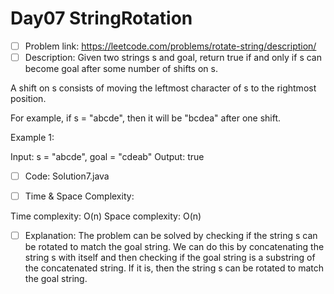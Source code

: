 # Day07 StringRotation

- [ ] Problem link: 
https://leetcode.com/problems/rotate-string/description/
- [ ] Description:
Given two strings s and goal, return true if and only if s can become goal after some number of shifts on s.

A shift on s consists of moving the leftmost character of s to the rightmost position.

For example, if s = "abcde", then it will be "bcdea" after one shift.
 

Example 1:

Input: s = "abcde", goal = "cdeab"
Output: true

- [ ] Code:
Solution7.java

- [ ] Time & Space Complexity:

Time complexity: O(n)
Space complexity: O(n)
- [ ] Explanation:
The problem can be solved by checking if the string s can be rotated to match the goal string.
We can do this by concatenating the string s with itself and then checking if the goal string is
a substring of the concatenated string. If it is, then the string s can be rotated to match
the goal string.
